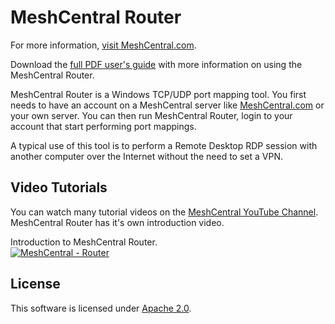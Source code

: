 # MeshCentral Router

For more information, [visit MeshCentral.com](http://www.meshcentral.com).

Download the [full PDF user's guide](http://info.meshcentral.com/downloads/MeshCentral2/MeshCentral2RouterUserGuide-0.0.2.pdf) with more information on using the MeshCentral Router.

MeshCentral Router is a Windows TCP/UDP port mapping tool. You first needs to have an account on a MeshCentral server like [MeshCentral.com](https://meshcentral.com) or your own server. You can then run MeshCentral Router, login to your account that start performing port mappings.

A typical use of this tool is to perform a Remote Desktop RDP session with another computer over the Internet without the need to set a VPN.

## Video Tutorials

You can watch many tutorial videos on the [MeshCentral YouTube Channel](https://www.youtube.com/channel/UCJWz607A8EVlkilzcrb-GKg/videos). MeshCentral Router has it's own introduction video.

Introduction to MeshCentral Router.  
[![MeshCentral - Router](https://img.youtube.com/vi/BubeVRmbCRM/mqdefault.jpg)](https://www.youtube.com/watch?v=BubeVRmbCRM)

## License

This software is licensed under [Apache 2.0](https://www.apache.org/licenses/LICENSE-2.0).
